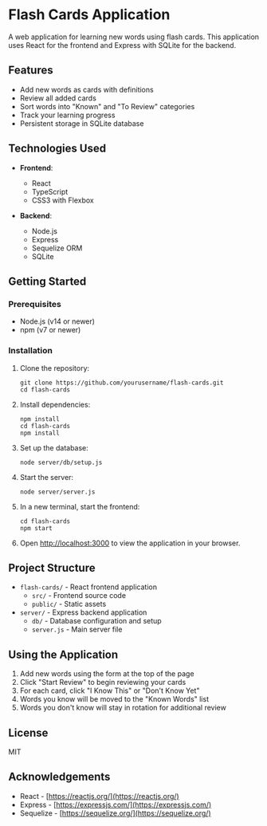 # Flash Cards Application

A web application for learning new words using flash cards. This application uses React for the frontend and Express with SQLite for the backend.

## Features

- Add new words as cards with definitions
- Review all added cards
- Sort words into "Known" and "To Review" categories
- Track your learning progress
- Persistent storage in SQLite database

## Technologies Used

- **Frontend**:
  - React
  - TypeScript
  - CSS3 with Flexbox

- **Backend**:
  - Node.js
  - Express
  - Sequelize ORM
  - SQLite

## Getting Started

### Prerequisites

- Node.js (v14 or newer)
- npm (v7 or newer)

### Installation

1. Clone the repository:
   ```
   git clone https://github.com/yourusername/flash-cards.git
   cd flash-cards
   ```

2. Install dependencies:
   ```
   npm install
   cd flash-cards
   npm install
   ```

3. Set up the database:
   ```
   node server/db/setup.js
   ```

4. Start the server:
   ```
   node server/server.js
   ```

5. In a new terminal, start the frontend:
   ```
   cd flash-cards
   npm start
   ```

6. Open [http://localhost:3000](http://localhost:3000) to view the application in your browser.

## Project Structure

- `flash-cards/` - React frontend application
  - `src/` - Frontend source code
  - `public/` - Static assets
- `server/` - Express backend application
  - `db/` - Database configuration and setup
  - `server.js` - Main server file

## Using the Application

1. Add new words using the form at the top of the page
2. Click "Start Review" to begin reviewing your cards
3. For each card, click "I Know This" or "Don't Know Yet" 
4. Words you know will be moved to the "Known Words" list
5. Words you don't know will stay in rotation for additional review

## License

MIT

## Acknowledgements

- React - [https://reactjs.org/](https://reactjs.org/)
- Express - [https://expressjs.com/](https://expressjs.com/)
- Sequelize - [https://sequelize.org/](https://sequelize.org/) 